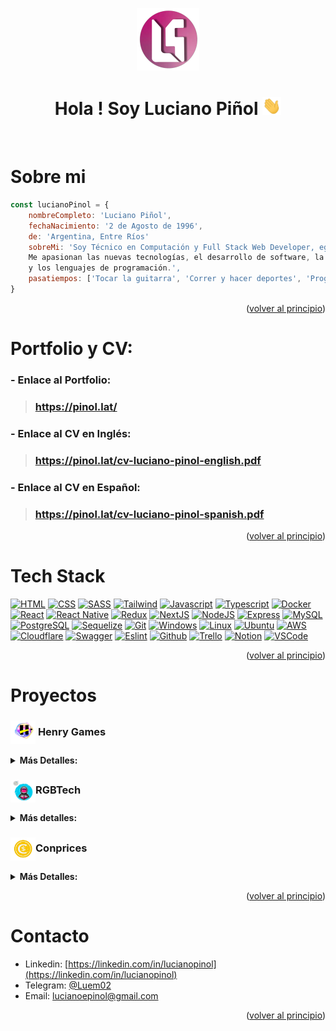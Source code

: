<!-- Improved compatibility of back to top link: See: https://github.com/othneildrew/Best-README-Template/pull/73 -->

<a name="readme-top"></a>

<div align='center'>
<a href='https://pinol.lat'>
<img src='./assets/CircleLogo.png' width='100'/>
</a>
<h1>Hola ! Soy Luciano Piñol <img href='#' src='./assets/Hi.gif' width='30'/>
</h1>
</div>

<br/>

<!-- About me -->

# Sobre mi

```js
const lucianoPinol = {
    nombreCompleto: 'Luciano Piñol',
    fechaNacimiento: '2 de Agosto de 1996',
    de: 'Argentina, Entre Ríos'
    sobreMi: 'Soy Técnico en Computación y Full Stack Web Developer, egresado de la academia de Henry.
    Me apasionan las nuevas tecnologías, el desarrollo de software, la ciberseguridad, blockchain, web3
    y los lenguajes de programación.',
    pasatiempos: ['Tocar la guitarra', 'Correr y hacer deportes', 'Programar, Asi es!'],
}
```

<p align="right">(<a href="#readme-top">volver al principio</a>)</p>

<!-- Visit my Portfolio -->

# Portfolio y CV:

### - Enlace al Portfolio:

> ### https://pinol.lat/

### - Enlace al CV en Inglés:

> ### https://pinol.lat/cv-luciano-pinol-english.pdf

### - Enlace al CV en Español:

> ### https://pinol.lat/cv-luciano-pinol-spanish.pdf

<p align="right">(<a href="#readme-top">volver al principio</a>)</p>

<!-- Tech Stack -->

# Tech Stack

[![HTML][html]][html-url]
[![CSS][css]][css-url]
[![SASS][sass]][sass-url]
[![Tailwind][tailwind]][tailwind-url]
[![Javascript][javascript]][javascript-url]
[![Typescript][typescript]][typescript-url]
[![Docker][docker]][docker-url]
[![React][react]][react-url]
[![React Native][react-native]][react-native-url]
[![Redux][redux]][redux-url]
[![NextJS][nextjs]][nextjs-url]
[![NodeJS][node]][node-url]
[![Express][express]][express-url]
[![MySQL][mysql]][mysql-url]
[![PostgreSQL][postgresql]][postgresql-url]
[![Sequelize][sequelize]][sequelize-url]
[![Git][git]][git-url]
[![Windows][windows]][windows-url]
[![Linux][linux]][linux-url]
[![Ubuntu][ubuntu]][ubuntu-url]
[![AWS][aws]][aws-url]
[![Cloudflare][cloudflare]][cloudflare-url]
[![Swagger][swagger]][swagger-url]
[![Eslint][eslint]][eslint-url]
[![Github][github]][github-url]
[![Trello][trello]][trello-url]
[![Notion][notion]][notion-url]
[![VSCode][vscode]][vscode-url]

<p align="right">(<a href="#readme-top">volver al principio</a>)</p>

<!-- Projects  -->

# Proyectos

### <picture><img align='center' src='./assets/logo5.png' width='40'/></picture> <b> Henry Games </b>

<details>
  <summary><b>Más Detalles:</b></summary>
  
# <picture><img align='center' src='./assets/logo5.png' width='100'/></picture> Henry Games

## Descripción:

Español: Proyecto individual hecho en el Bootcamp de Henry, es una aplicación para buscar y crear informacion de juegos, filtrar por nombre, puntuación, género y origen. **_Para más información revisar el repositorio._**

English: Individual project done at Henry's Bootcamp, is an application to search and create game information, filter by name, rating, genre and origin. **_For more information, check the repository._**

<br/>

-   > **Enlace al Despliegue**: <a href='https://henrygames.pinol.lat'>https://henrygames.pinol.lat</a>

-   > **Enlace al Repositorio**: <a href='https://github.com/Luem2/pi-videogames'>https://github.com/Luem2/pi-videogames</a>

     <a href='https://henrygames.lucianopinol.com'>
     <img href='#' src='./assets/henrygames.png' >
     </a>

</details>

### <picture><img align='center' src='./assets/logo-dibujo-2.png' width='40'/></picture><b>RGBTech</b>

<details>
  <summary><b>Más detalles:</b></summary>

# <picture><img align='center' src='./assets/logo-dibujo-2.png' width='100'/></picture> RGBTech

## Descripción:

Español: E-commerce de productos tecnológicos, enfocado para los aficionados de la tecnología y a los gamers. Cuenta con panel de administrador, base de datos para usuarios, acceso con Google y mucho más. **_Para más información revisar el repositorio._**

English: E-commerce of technological products, focused on technology fans and gamers. It has an administrator panel, user database, access with Google and much more. **_For more information, check the repository._**

<br/>

-   > **Enlace al Despliegue**: <a href='https://rgbtech.vercel.app/'>https://rgbtech.vercel.app/</a>

-   > **Enlace al Repositorio**: <a href='https://github.com/RGBTech-PF/rgbtech'>https://github.com/RGBTech-PF/rgbtech</a>

    <a href='https://rgbtech.vercel.app/'> 
    <img src='./assets/rgbtech.png' > 
    </a>

</details>

### <picture><img align='center' src='./assets/coinprices.png' width='40'/></picture><b>Conprices</b>

<details>
  <summary><b>Más Detalles:</b></summary>

# <picture><img align='center' src='./assets/coinprices.png' width='100'/></picture> Conprices

# Muy pronto...

</details>

<p align="right">(<a href="#readme-top">volver al principio</a>)</p>

<!-- Contact -->

# Contacto

-   Linkedin: [https://linkedin.com/in/lucianopinol](https://linkedin.com/in/lucianopinol)
-   Telegram: [@Luem02](https://t.me/luem02)
-   Email: lucianoepinol@gmail.com

<p align="right">(<a href="#readme-top">volver al principio</a>)</p>

<!-- Technologies Shields/Badges and their documentation URL -->

<!-- HTML -->

[html]: https://img.shields.io/badge/html5-%23E34F26.svg?style=for-the-badge&logo=html5&logoColor=white
[html-url]: https://https://developer.mozilla.org/en/docs/Web/HTML

<!-- CSS -->

[css]: https://img.shields.io/badge/css3-%231572B6.svg?style=for-the-badge&logo=css3&logoColor=white
[css-url]: https://developer.mozilla.org/en/docs/Web/CSS

<!-- SASS -->

[sass]: https://img.shields.io/badge/SASS-hotpink.svg?style=for-the-badge&logo=SASS&logoColor=white
[sass-url]: https://sass-lang.com/

<!-- Tailwind -->

[tailwind]: https://img.shields.io/badge/tailwindcss-%2338B2AC.svg?style=for-the-badge&logo=tailwind-css&logoColor=white
[tailwind-url]: https://tailwindcss.com/

<!-- Javascript -->

[javascript]: https://img.shields.io/badge/javascript-%23323330.svg?style=for-the-badge&logo=javascript&logoColor=%23F7DF1E
[javascript-url]: https://developer.mozilla.org/en/docs/Web/JavaScript

<!-- Typescript -->

[typescript]: https://img.shields.io/badge/typescript-%23007ACC.svg?style=for-the-badge&logo=typescript&logoColor=white
[typescript-url]: https://www.typescriptlang.org/

<!-- Docker -->

[docker]: https://img.shields.io/badge/docker-%230db7ed.svg?style=for-the-badge&logo=docker&logoColor=white
[docker-url]: https://www.docker.com/

<!-- React -->

[react]: https://img.shields.io/badge/React-20232A?style=for-the-badge&logo=react&logoColor=61DAFB
[react-url]: https://reactjs.org/

<!-- React Native -->

[react-native]: https://img.shields.io/badge/react_native-%2320232a.svg?style=for-the-badge&logo=react&logoColor=%2361DAFB
[react-native-url]: https://reactnative.dev/

<!-- Redux -->

[redux]: https://img.shields.io/badge/redux-%23593d88.svg?style=for-the-badge&logo=redux&logoColor=white
[redux-url]: https://redux-toolkit.js.org/

<!-- Next JS -->

[nextjs]: https://img.shields.io/badge/Next-black?style=for-the-badge&logo=next.js&logoColor=white
[nextjs-url]: https://nextjs.org/

<!-- Node JS -->

[node]: https://img.shields.io/badge/node.js-6DA55F?style=for-the-badge&logo=node.js&logoColor=white
[node-url]: https://nodejs.org/en/

<!-- Express JS -->

[express]: https://img.shields.io/badge/express.js-%23404d59.svg?style=for-the-badge&logo=express&logoColor=%2361DAFB
[express-url]: https://expressjs.com/

<!-- MySQL -->

[mysql]: https://img.shields.io/badge/mysql-%2300f.svg?style=for-the-badge&logo=mysql&logoColor=white
[mysql-url]: https://www.mysql.com/

<!-- PostgreSQL -->

[postgresql]: https://img.shields.io/badge/postgres-%23316192.svg?style=for-the-badge&logo=postgresql&logoColor=white
[postgresql-url]: https://www.postgresql.org/

<!-- Sequelize -->

[sequelize]: https://img.shields.io/badge/Sequelize-52B0E7?style=for-the-badge&logo=Sequelize&logoColor=white
[sequelize-url]: https://sequelize.org/

<!-- Git -->

[git]: https://img.shields.io/badge/git-%23F05033.svg?style=for-the-badge&logo=git&logoColor=white
[git-url]: https://git-scm.com/

<!-- Windows -->

[windows]: https://img.shields.io/badge/Windows-0078D6?style=for-the-badge&logo=windows&logoColor=white
[windows-url]: https://www.microsoft.com/en-us/windows/?r=1

<!-- Linux -->

[linux]: https://img.shields.io/badge/Linux-FCC624?style=for-the-badge&logo=linux&logoColor=black
[linux-url]: https://www.linux.org/

<!-- Ubuntu -->

[ubuntu]: https://img.shields.io/badge/Ubuntu-E95420?style=for-the-badge&logo=ubuntu&logoColor=white
[ubuntu-url]: https://ubuntu.com/

<!-- AWS -->

[aws]: https://img.shields.io/badge/AWS-%23FF9900.svg?style=for-the-badge&logo=amazon-aws&logoColor=white
[aws-url]: https://aws.amazon.com/

<!-- Cloudflare -->

[cloudflare]: https://img.shields.io/badge/Cloudflare-F38020?style=for-the-badge&logo=Cloudflare&logoColor=white
[cloudflare-url]: https://www.cloudflare.com/

<!-- Swagger-->

[swagger]: https://img.shields.io/badge/-Swagger-%23Clojure?style=for-the-badge&logo=swagger&logoColor=white
[swagger-url]: https://swagger.io/

<!-- Eslint -->

[eslint]: https://img.shields.io/badge/ESLint-4B3263?style=for-the-badge&logo=eslint&logoColor=white
[eslint-url]: https://eslint.org/

<!-- Github -->

[github]: https://img.shields.io/badge/github-%23121011.svg?style=for-the-badge&logo=github&logoColor=white
[github-url]: https://github.com/

<!-- Trello -->

[trello]: https://img.shields.io/badge/Trello-%23026AA7.svg?style=for-the-badge&logo=Trello&logoColor=white
[trello-url]: https://trello.com/

<!-- Notion -->

[notion]: https://img.shields.io/badge/Notion-%23000000.svg?style=for-the-badge&logo=notion&logoColor=white
[notion-url]: https://notion.so

<!-- VSCode -->

[vscode]: https://img.shields.io/badge/Visual%20Studio%20Code-0078d7.svg?style=for-the-badge&logo=visual-studio-code&logoColor=white
[vscode-url]: https://code.visualstudio.com/
